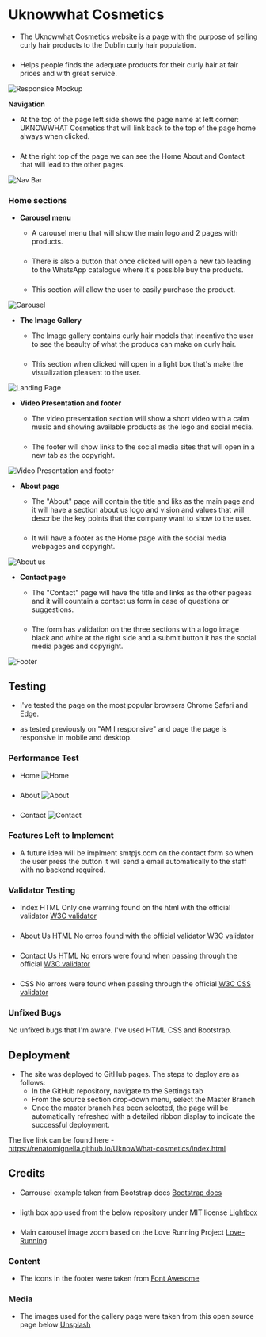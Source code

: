 # Uknowwhat Cosmetics

- The Uknowwhat Cosmetics website is a page with the purpose of selling curly hair products to the Dublin curly hair population.
###

- Helps people finds the adequate products for their curly hair at fair prices and with great service.

![Responsice Mockup](/assets/images/am%20I%20responsive%20image.JPG)

**Navigation**

- At the top of the page left side shows the page name at left corner: UKNOWWHAT Cosmetics that will link back to the top of the page home always when clicked.

###

- At the right top of the page we can see the Home About and Contact that will lead to the other pages.

![Nav Bar](/assets/images/menu%20screenshoot.JPG)

### Home sections

- **Carousel menu**

  - A carousel menu that will show the main logo and 2 pages with products.

  ###

  - There is also a button that once clicked will open a new tab leading to the WhatsApp catalogue where it's possible buy the products.

  ###

  - This section will allow the user to easily purchase the product.

![Carousel](/assets/images/carousel%20screen%20shoot.JPG)

- **The Image Gallery**

  - The Image gallery contains curly hair models that incentive the user to see the beaulty of what the producs can make on curly hair.

  ###

  - This section when clicked will open in a light box that's make the visualization pleasent to the user.

![Landing Page](/assets/images/image%20galery%20screenshoot.JPG)

- **Video Presentation and footer**

  - The video presentation section will show a short video with a calm music and showing available products as the logo and social media.

  ###

  - The footer will show links to the social media sites that will open in a new tab as the copyright.

![Video Presentation and footer](/assets/images/video%20pres%20and%20footer%20screen%20shoot.JPG)

- **About page**

  - The "About" page will contain the title and liks as the main page and it will have a section about us logo and vision and values that will describe the key points that the company want to show to the user.

  ###

  - It will have a footer as the Home page with the social media webpages and copyright.

![About us ](/assets/images/about-us-section-screen-shoot.JPG)

- **Contact page**

  - The "Contact" page will have the title and links as the other pageas and it will countain a contact us form in case of questions or suggestions.

  ###

  - The form has validation on the three sections with a logo image black and white at the right side and a submit button it has the social media pages and copyright.

![Footer](/assets/images/contact%20page%20screen%20shoot.JPG)

## Testing

- I've tested the page on the most popular browsers Chrome Safari and Edge.

- as tested previously on "AM I responsive" and page the page is responsive in mobile and desktop.

### Performance Test

- Home
  ![Home](/assets/images/index-performance.JPG)

###

- About
  ![About](/assets/images/about-performance.JPG)

###

- Contact
  ![Contact](/assets/images/contact-performance.JPG)

### Features Left to Implement

- A future idea will be implment smtpjs.com on the contact form so when the user press the button it will send a email automatically to the staff with no backend required.

### Validator Testing

- Index HTML
  Only one warning found on the html with the official validator [W3C validator](/assets/images/html%20validation%20Screenshoot.JPG)
  ###
- About Us HTML
  No erros found with the official validator [W3C validator](/assets/images/about%20screenshoot%20validator.JPG)
  ###
- Contact Us HTML
  No errors were found when passing through the official [W3C validator](/assets/images/contactUs%20screenshoot%20validator.JPG)
  ###
- CSS
  No errors were found when passing through the official [W3C CSS validator](/assets/images/css%20validation%20Screenshoot.JPG)

### Unfixed Bugs

No unfixed bugs that I'm aware.
I've used HTML CSS and Bootstrap.

## Deployment 


- The site was deployed to GitHub pages. The steps to deploy are as follows:
  - In the GitHub repository, navigate to the Settings tab
  - From the source section drop-down menu, select the Master Branch
  - Once the master branch has been selected, the page will be automatically refreshed with a detailed ribbon display to indicate the successful deployment.

The live link can be found here - https://renatomignella.github.io/UknowWhat-cosmetics/index.html

## Credits

- Carrousel example taken from Bootstrap docs
 [Bootstrap docs]( https://getbootstrap.com/docs/5.1/components/carousel/)
 ###

- ligth box app used from the below repository under MIT license [Lightbox](https://ashleydw.github.io/lightbox/)
###

- Main carousel image zoom based on the Love Running Project [Love-Running](https://github.com/Code-Institute-Solutions/love-running-2.0-sourcecode/tree/main/08-responsive-elements/05-responsive-gallery)
###
  


### Content


- The icons in the footer were taken from [Font Awesome](https://fontawesome.com/)

### Media


- The images used for the gallery page were taken from this open source page below [Unsplash](https://unsplash.com/)




